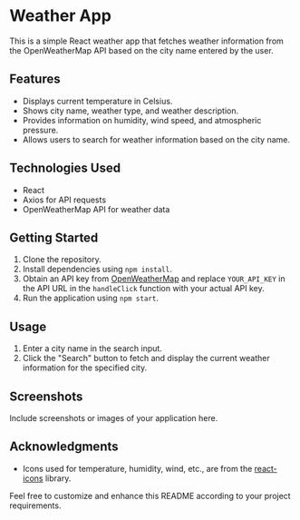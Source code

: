 # Weather App

This is a simple React weather app that fetches weather information from the OpenWeatherMap API based on the city name entered by the user.

## Features

- Displays current temperature in Celsius.
- Shows city name, weather type, and weather description.
- Provides information on humidity, wind speed, and atmospheric pressure.
- Allows users to search for weather information based on the city name.

## Technologies Used

- React
- Axios for API requests
- OpenWeatherMap API for weather data

## Getting Started

1. Clone the repository.
2. Install dependencies using `npm install`.
3. Obtain an API key from [OpenWeatherMap](https://openweathermap.org/) and replace `YOUR_API_KEY` in the API URL in the `handleClick` function with your actual API key.
4. Run the application using `npm start`.

## Usage

1. Enter a city name in the search input.
2. Click the "Search" button to fetch and display the current weather information for the specified city.

## Screenshots

Include screenshots or images of your application here.

## Acknowledgments

- Icons used for temperature, humidity, wind, etc., are from the [react-icons](https://react-icons.github.io/react-icons/) library.

Feel free to customize and enhance this README according to your project requirements.
